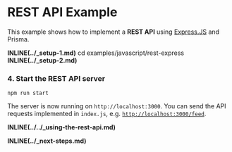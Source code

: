 # REST API Example

This example shows how to implement a **REST API** using [Express.JS](https://expressjs.com/de/) and Prisma.

**INLINE(../\_setup-1.md)**
cd examples/javascript/rest-express
**INLINE(../\_setup-2.md)**

### 4. Start the REST API server

```
npm run start
```

The server is now running on `http://localhost:3000`. You can send the API requests implemented in `index.js`, e.g. [`http://localhost:3000/feed`](http://localhost:3000/feed).

**INLINE(../../\_using-the-rest-api.md)**

**INLINE(../\_next-steps.md)**
